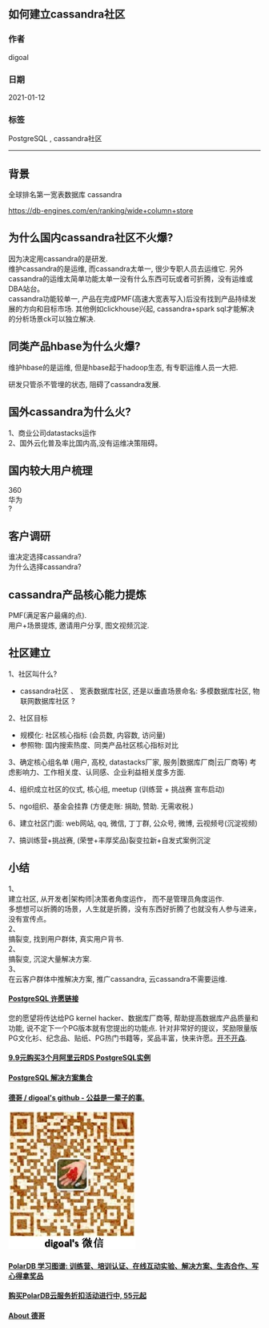 ## 如何建立cassandra社区  
    
### 作者    
digoal    
    
### 日期    
2021-01-12     
    
### 标签    
PostgreSQL , cassandra社区        
    
----    
    
## 背景    
全球排名第一宽表数据库 cassandra   
  
https://db-engines.com/en/ranking/wide+column+store  

## 为什么国内cassandra社区不火爆?   
因为决定用cassandra的是研发.   
维护cassandra的是运维, 而cassandra太单一, 很少专职人员去运维它. 另外cassandra的运维太简单功能太单一没有什么东西可玩或者可折腾，没有运维或DBA站台。     
cassandra功能较单一, 产品在完成PMF(高速大宽表写入)后没有找到产品持续发展的方向和目标市场.  其他例如clickhouse兴起, cassandra+spark sql才能解决的分析场景ck可以独立解决.   
  
## 同类产品hbase为什么火爆?   
维护hbase的是运维, 但是hbase起于hadoop生态, 有专职运维人员一大把.   
  
研发只管杀不管埋的状态, 阻碍了cassandra发展.   
  
## 国外cassandra为什么火?  
1、商业公司datastacks运作  
2、国外云化普及率比国内高,没有运维决策阻碍。    
  
## 国内较大用户梳理   
360     
华为     
?    
    
## 客户调研   
谁决定选择cassandra?      
为什么选择cassandra?      
    
## cassandra产品核心能力提炼  
PMF(满足客户最痛的点).         
用户+场景提炼, 邀请用户分享, 图文视频沉淀.       
  
## 社区建立     
1、社区叫什么?   
- cassandra社区 、 宽表数据库社区, 还是以垂直场景命名: 多模数据库社区, 物联网数据库社区 ?      
    
2、社区目标  
- 规模化: 社区核心指标 (会员数, 内容数, 访问量)     
- 参照物: 国内搜索热度、同类产品社区核心指标对比     
    
3、确定核心组名单 (用户, 高校, datastacks厂家, 服务|数据库厂商|云厂商等) 考虑影响力、工作相关度、认同感、企业利益相关度多方面.      
  
4、组织成立社区的仪式, 核心组, meetup (训练营 + 挑战赛 宣布启动)      
  
5、ngo组织、基金会挂靠 (方便走账: 捐助, 赞助. 无需收税.)      
  
6、建立社区门面: web网站, qq, 微信, 丁丁群, 公众号, 微博, 云视频号(沉淀视频)      
  
7、搞训练营+挑战赛, (荣誉+丰厚奖品)裂变拉新+自发式案例沉淀    
    
## 小结  
1、  
建立社区, 从开发者|架构师|决策者角度运作， 而不是管理员角度运作.   
多想想可以折腾的场景，人生就是折腾，没有东西好折腾了也就没有人参与进来，没有宣传点。  
2、  
搞裂变, 找到用户群体, 真实用户背书.   
2、  
搞裂变, 沉淀大量解决方案.   
3、  
在云客户群体中推解决方案, 推广cassandra, 云cassandra不需要运维.  
  
    
  
    
    
  
#### [PostgreSQL 许愿链接](https://github.com/digoal/blog/issues/76 "269ac3d1c492e938c0191101c7238216")
您的愿望将传达给PG kernel hacker、数据库厂商等, 帮助提高数据库产品质量和功能, 说不定下一个PG版本就有您提出的功能点. 针对非常好的提议，奖励限量版PG文化衫、纪念品、贴纸、PG热门书籍等，奖品丰富，快来许愿。[开不开森](https://github.com/digoal/blog/issues/76 "269ac3d1c492e938c0191101c7238216").  
  
  
#### [9.9元购买3个月阿里云RDS PostgreSQL实例](https://www.aliyun.com/database/postgresqlactivity "57258f76c37864c6e6d23383d05714ea")
  
  
#### [PostgreSQL 解决方案集合](https://yq.aliyun.com/topic/118 "40cff096e9ed7122c512b35d8561d9c8")
  
  
#### [德哥 / digoal's github - 公益是一辈子的事.](https://github.com/digoal/blog/blob/master/README.md "22709685feb7cab07d30f30387f0a9ae")
  
  
![digoal's wechat](../pic/digoal_weixin.jpg "f7ad92eeba24523fd47a6e1a0e691b59")
  
  
#### [PolarDB 学习图谱: 训练营、培训认证、在线互动实验、解决方案、生态合作、写心得拿奖品](https://www.aliyun.com/database/openpolardb/activity "8642f60e04ed0c814bf9cb9677976bd4")
  
  
#### [购买PolarDB云服务折扣活动进行中, 55元起](https://www.aliyun.com/activity/new/polardb-yunparter?userCode=bsb3t4al "e0495c413bedacabb75ff1e880be465a")
  
  
#### [About 德哥](https://github.com/digoal/blog/blob/master/me/readme.md "a37735981e7704886ffd590565582dd0")
  
